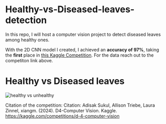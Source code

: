 # Healthy-vs-Diseased-leaves-detection
In this repo, I will host a computer vision project to detect diseased leaves among healthy ones.

With the 2D CNN model I created, I achieved an **accuracy of 97%**, taking the **first** place in [this Kaggle Competition](https://www.kaggle.com/competitions/d-4-computer-vision).
For the data reach out to the competiton link above. 

# Healthy vs Diseased leaves
![healthy vs unhealthy](https://github.com/user-attachments/assets/a4edea04-a349-43d6-bd53-aa9bfd809270)



Citation of the competition: Citation: Adisak Sukul, Allison Triebe, Laura Zinnel, xiangm. (2024). D4-Computer Vision. Kaggle. https://kaggle.com/competitions/d-4-computer-vision


